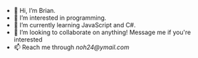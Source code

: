- 👋 Hi, I’m Brian.
- 👀 I’m interested in programming.
- 🌱 I’m currently learning JavaScript and C#.
- 💞️ I’m looking to collaborate on anything! Message me if you're interested
- 📫 Reach me through _noh24@ymail.com_

<!---
noh24/noh24 is a ✨ special ✨ repository because its `README.md` (this file) appears on your GitHub profile.
You can click the Preview link to take a look at your changes.
--->
